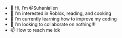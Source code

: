 - 👋 Hi, I’m @Suhaniallen
- 👀 I’m interested in Roblox, reading, and cooking
- 🌱 I’m currently learning how to improve my coding
- 💞️ I’m looking to collaborate on nothing!!!
- 📫 How to reach me idk
